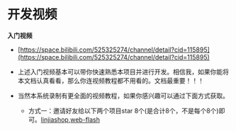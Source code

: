# 开发视频

**入门视频**
- [https://space.bilibili.com/525325274/channel/detail?cid=115895](https://space.bilibili.com/525325274/channel/detail?cid=115895)
- 上述入门视频基本可以带你快速熟悉本项目并进行开发。相信我，如果你能将本文档认真看看，那么你连视频教程都不用看的。文档最重要！！！


- 当然本系统录制有更全面的视频教程，如果你感兴趣可以通过下面方式获取。
    - 方式一：邀请好友给以下两个项目star 8个(是合计8个，不是每个8个)即可。[linjiashop](https://gitee.com/microapp/linjiashop),[web-flash](https://gitee.com/enilu/web-flash)
